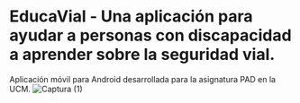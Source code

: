 # EducaVial - Una aplicación para ayudar a personas con discapacidad a aprender sobre la seguridad vial.
Aplicación móvil para Android desarrollada para la asignatura PAD en la UCM.
![Captura (1)](https://github.com/IvanZhuo01/EducaVial/assets/124189749/0c08d815-faea-4ccc-9511-4c605e8db526)
